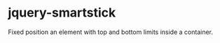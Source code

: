 jquery-smartstick
=================

Fixed position an element with top and bottom limits inside a container.
